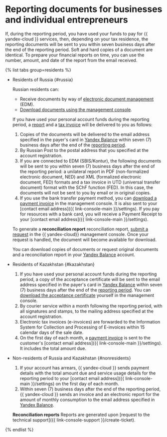# Reporting documents for businesses and individual entrepreneurs


If, during the reporting period, you have used your funds to pay for {{ yandex-cloud }} services, then, depending on your tax residence, the reporting documents will be sent to you within seven business days after the end of the reporting period.
Soft and hard copies of a document are identical. To prepare your financial reports on time, you can use the number, amount, and date of the report from the email received.

{% list tabs group=residents %}

- Residents of Russia {#russia}

   Russian residents can:
   * Receive documents by way of [electronic document management](../concepts/edo.md) (EDM).
   * [Download documents using the management console](../operations/download-reporting-docs.md).

   If you have used your personal account funds during the reporting period, a [report](../concepts/act.md) and a [tax invoice](../concepts/invoice.md) will be delivered to you as follows:
   1. Copies of the documents will be delivered to the email address specified in the payer's card in [Yandex Balance](https://balance.yandex.ru) within seven (7) business days after the end of the [reporting period](../concepts/reporting-period.md).
   1. By Russian Post to the postal address that you specified at the account registration.
   1. If you are connected to EDM (SBIS/Kontur), the following documents will be sent to you within seven (7) business days after the end of the reporting period: a unilateral report in PDF (non-formalized electronic document, NED) and XML (formalized electronic document, FED) formats and a tax invoice in UTD (universal transfer document) format with the SChF function (FED). In this case, the documents will not be sent to you by email or in original copies.
   1. If you use the bank transfer payment method, you can [download a payment invoice](../operations/pay-the-bill.md) in the management console. It is also sent to your [contact email address]({{ link-console-main }}/settings). If you pay for resources with a bank card, you will receive a Payment Receipt to your [contact email address]({{ link-console-main }}/settings).

   To generate a **reconciliation report**
   reconciliation report, [submit a request](../operations/download-reporting-docs) in the {{ yandex-cloud}} management console. Once your request is handled, the document will become available for download.

   You can download copies of documents or request original documents and a reconciliation report in your [Yandex Balance](https://balance.yandex.ru) account.

- Residents of Kazakhstan {#kazakhstan}

   1. If you have used your personal account funds during the reporting period, a copy of the acceptance certificate will be sent to the email address specified in the payer's card in [Yandex Balance](../concepts/reporting-period.md) within seven (7) business days after the end of the [reporting period](https://balance.yandex.com). You can [download the acceptance certificate](../operations/download-reporting-docs.md) yourself in the management console.
   1. By courier service within a month following the reporting period, with all signatures and stamps, to the mailing address specified at the account registration.
   1. Electronic tax invoices (e-invoices) are forwarded to the Information System for Collection and Processing of E-invoices within 15 calendar days of the sale date.
   1. On the first day of each month, a [payment invoice](../concepts/bill.md) is sent to the customer's [contact email address]({{ link-console-main }}/settings). It includes the total amount due.

- Non-residents of Russia and Kazakhstan {#nonresidents}

   1. If your account has arrears, {{ yandex-cloud }} sends payment details with the total amount due and service usage details for the reporting period to your [contact email address]({{ link-console-main }}/settings) on the first day of each month.
   1. Within seven (7) business days after the end of the reporting period, {{ yandex-cloud }} sends an invoice and an electronic report for the amount of monthly consumption to the email address specified in [Yandex Balance](https://balance.yandex.com).

   **Reconciliation reports**
   Reports are generated upon [request to the technical support]({{ link-console-support }}/create-ticket).

{% endlist %}


